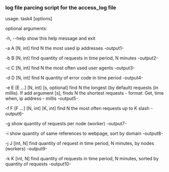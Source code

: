 ### log file parcing script for the access_log file

usage: task4 [options]

optional arguments:

  -h, --help            show this help message and exit

  -a A                  [N, int] find N the most used ip addresses -output1-

  -b B                  [N, int] find quantity of requests in time period, N minutes -output2-

  -c C                  [N, int] find N the most often used user agents -output3-

  -d D                  [N, int] find N quantity of error code in time period -output4-

  -e E [E ...]          [N, int] [s, optional] find N the longest (by default) requests (in millis). If add argument [s], finds N the shortest
                        requests - format: Get, time when, ip address - millis -output5-
  
  -f F [F ...]          [N, int] [K, int] find N the most often requests up to K slash -output6-
  
  -g                    show quantity of requests per node (worker) -output7-
  
  -i                    show quantity of same references to webpage, sort by domain -output8-
  
  -j J                  [int, N] find quantity of request in time period, N minutes, by nodes (workers) -output9-
  
  -k K                  [int, N] find quantity of requests in time period, N minutes, sorted by quantity of requests -output10-


